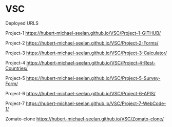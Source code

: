 # VSC
Deployed URLS

Project-1 https://hubert-michael-seelan.github.io/VSC/Project-1-GITHUB/

Project-2 https://hubert-michael-seelan.github.io/VSC/Project-2-Forms/

Project-3 https://hubert-michael-seelan.github.io/VSC/Project-3-Calculator/

Project-4 https://hubert-michael-seelan.github.io/VSC/Project-4-Rest-Countries/

Project-5 https://hubert-michael-seelan.github.io/VSC/Project-5-Survey-Form/

Project-6 https://hubert-michael-seelan.github.io/VSC/Project-6-APIS/

Project-7 https://hubert-michael-seelan.github.io/VSC/Project-7-WebCode-1/

Zomato-clone https://hubert-michael-seelan.github.io/VSC/Zomato-clone/
